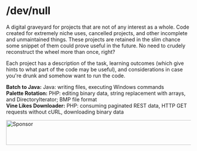 # /dev/null
A digital graveyard for projects that are not of any interest as a whole. Code created for extremely niche uses, cancelled projects, and other incomplete and unmaintained things. These projects are retained in the slim chance some snippet of them could prove useful in the future. No need to crudely reconstruct the wheel more than once, right?

Each project has a description of the task, learning outcomes (which give hints to what part of the code may be useful), and considerations in case you're drunk and somehow want to run the code.

**Batch to Java:** Java: writing files, executing Windows commands<br>
**Palette Rotation:** PHP: editing binary data, string replacement with arrays, and DirectoryIterator; BMP file format<br>
**Vine Likes Downloader:** PHP: consuming paginated REST data, HTTP GET requests without cURL, downloading binary data

<a href="https://app.codesponsor.io/link/VdKJLdwgqXqJvpCoxBCBDnWk/jkmartindale/dev-null" rel="nofollow"><img src="https://app.codesponsor.io/embed/VdKJLdwgqXqJvpCoxBCBDnWk/jkmartindale/dev-null.svg" style="width: 888px; height: 68px;" alt="Sponsor" /></a>
